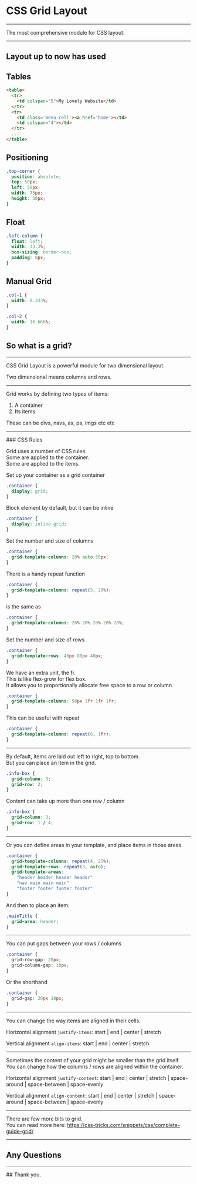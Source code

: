# CSS Grid Layout

---

The most comprehensive module for CSS layout.

---

## Layout up to now has used


## Tables

```html
<table>
  <tr>
    <td colspan="5">My Lovely Website</td>
  </tr>
  <tr>
    <td class='menu-cell'><a href='home'></td>
    <td colspan="4"></td>
  </tr>
  ...
</table>
```


## Positioning

```css
.top-corner {
  position: absolute;
  top: 50px;
  left: 50px;
  width: 75px;
  height: 30px;
}

```


## Float

```css
.left-column {
  float: left;
  width: 33.3%;
  box-sizing: border-box;
  padding: 8px;
}
```


## Manual Grid

```css
.col-1 {
  width: 8.333%;
}

.col-2 {
  width: 16.666%;
}

```


## So what is a grid?

---

CSS Grid Layout is a powerful module for two dimensional layout.  

Two dimensional means columns and rows.

---

Grid works by defining two types of items:

1. A container
2. Its items

These can be divs, navs, as, ps, imgs etc etc

---

### CSS Rules

Grid uses a number of CSS rules.  
Some are applied to the container.  
Some are applied to the items.


Set up your container as a grid container
```css
.container {
  display: grid;
}
```


Block element by default, but it can be inline
```css
.container {
  display: inline-grid;
}
```


Set the number and size of columns
```css
.container {
  grid-template-columns: 20% auto 50px;
}
```


There is a handy repeat function
```css
.container {
  grid-template-columns: repeat(5, 20%);
}
```
is the same as
```css
.container {
  grid-template-columns: 20% 20% 20% 20% 20%;
}
```


Set the number and size of rows
```css
.container {
  grid-template-rows: 40px 80px 40px;
}
```


We have an extra unit, the fr.  
This is like flex-grow for flex box.  
It allows you to proportionally allocate free space to a row or column.  
```css
.container {
  grid-template-columns: 50px 1fr 1fr 1fr;
}
```


This can be useful with repeat
```css
.container {
  grid-template-columns: repeat(6, 1fr);
}
```

---

By default, items are laid out left to right, top to bottom.  
But you can place an item in the grid.
```css
.info-box {
  grid-column: 3;
  grid-row: 2;
}
```


Content can take up more than one row / column  
```css
.info-box {
  grid-column: 3;
  grid-row: 1 / 4;
}
```

---

Or you can define areas in your template, and place items in those areas.  
```css
.container {
  grid-template-columns: repeat(4, 25%);
  grid-template-rows: repeat(3, auto);
  grid-template-areas:
    "header header header header"
    "nav main main main"
    "footer footer footer footer"
}
```


And then to place an item:
```css
.mainTitle {
  grid-area: header;
}
```

---

You can put gaps between your rows / columns

```css
.container {
  grid-row-gap: 20px;
  grid-column-gap: 10px;
}
```


Or the shorthand
```css
.container {
  grid-gap: 20px 10px;
}
```

---

You can change the way items are aligned in their cells.

Horizontal alignment
`justify-items`: start | end | center | stretch  

Vertical alignment
`align-items`: start | end | center | stretch

---

Sometimes the content of your grid might be smaller than the grid itself.  
You can change how the columns / rows are aligned within the container.

Horizontal alignment
`justify-content`: start | end | center | stretch | space-around | space-between | space-evenly

Vertical alignment
`align-content`: start | end | center | stretch | space-around | space-between | space-evenly

---

There are few more bits to grid.  
You can read more here: <https://css-tricks.com/snippets/css/complete-guide-grid/>

---

## Any Questions

---

## Thank you.
